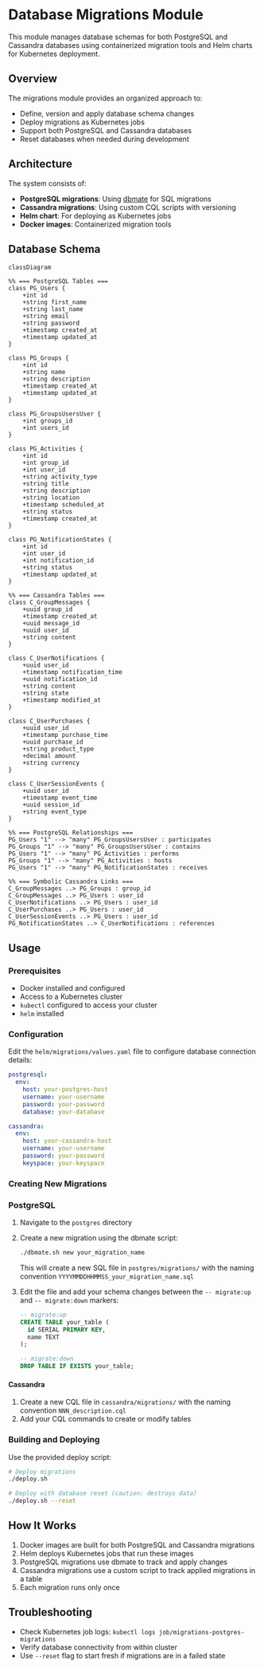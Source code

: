 # Database Migrations Module

This module manages database schemas for both PostgreSQL and Cassandra databases using containerized migration tools and Helm charts for Kubernetes deployment.

## Overview

The migrations module provides an organized approach to:
- Define, version and apply database schema changes
- Deploy migrations as Kubernetes jobs
- Support both PostgreSQL and Cassandra databases
- Reset databases when needed during development

## Architecture

The system consists of:

- **PostgreSQL migrations**: Using [dbmate](https://github.com/amacneil/dbmate) for SQL migrations
- **Cassandra migrations**: Using custom CQL scripts with versioning
- **Helm chart**: For deploying as Kubernetes jobs
- **Docker images**: Containerized migration tools

## Database Schema

```mermaid
classDiagram

%% === PostgreSQL Tables ===
class PG_Users {
    +int id
    +string first_name
    +string last_name
    +string email
    +string password
    +timestamp created_at
    +timestamp updated_at
}

class PG_Groups {
    +int id
    +string name
    +string description
    +timestamp created_at
    +timestamp updated_at
}

class PG_GroupsUsersUser {
    +int groups_id
    +int users_id
}

class PG_Activities {
    +int id
    +int group_id
    +int user_id
    +string activity_type
    +string title
    +string description
    +string location
    +timestamp scheduled_at
    +string status
    +timestamp created_at
}

class PG_NotificationStates {
    +int id
    +int user_id
    +int notification_id
    +string status
    +timestamp updated_at
}

%% === Cassandra Tables ===
class C_GroupMessages {
    +uuid group_id
    +timestamp created_at
    +uuid message_id
    +uuid user_id
    +string content
}

class C_UserNotifications {
    +uuid user_id
    +timestamp notification_time
    +uuid notification_id
    +string content
    +string state
    +timestamp modified_at
}

class C_UserPurchases {
    +uuid user_id
    +timestamp purchase_time
    +uuid purchase_id
    +string product_type
    +decimal amount
    +string currency
}

class C_UserSessionEvents {
    +uuid user_id
    +timestamp event_time
    +uuid session_id
    +string event_type
}

%% === PostgreSQL Relationships ===
PG_Users "1" --> "many" PG_GroupsUsersUser : participates
PG_Groups "1" --> "many" PG_GroupsUsersUser : contains
PG_Users "1" --> "many" PG_Activities : performs
PG_Groups "1" --> "many" PG_Activities : hosts
PG_Users "1" --> "many" PG_NotificationStates : receives

%% === Symbolic Cassandra Links ===
C_GroupMessages ..> PG_Groups : group_id
C_GroupMessages ..> PG_Users : user_id
C_UserNotifications ..> PG_Users : user_id
C_UserPurchases ..> PG_Users : user_id
C_UserSessionEvents ..> PG_Users : user_id
PG_NotificationStates ..> C_UserNotifications : references
```

## Usage

### Prerequisites

- Docker installed and configured
- Access to a Kubernetes cluster
- `kubectl` configured to access your cluster
- `helm` installed

### Configuration

Edit the `helm/migrations/values.yaml` file to configure database connection details:

```yaml
postgresql:
  env:
    host: your-postgres-host
    username: your-username
    password: your-password
    database: your-database

cassandra:
  env:
    host: your-cassandra-host
    username: your-username
    password: your-password
    keyspace: your-keyspace
```

### Creating New Migrations

### PostgreSQL

1. Navigate to the `postgres` directory
2. Create a new migration using the dbmate script:
   ```bash
   ./dbmate.sh new your_migration_name
   ```
   This will create a new SQL file in `postgres/migrations/` with the naming convention `YYYYMMDDHHMMSS_your_migration_name.sql`

3. Edit the file and add your schema changes between the `-- migrate:up` and `-- migrate:down` markers:
   ```sql
   -- migrate:up
   CREATE TABLE your_table (
     id SERIAL PRIMARY KEY,
     name TEXT
   );

   -- migrate:down
   DROP TABLE IF EXISTS your_table;
   ```

#### Cassandra

1. Create a new CQL file in `cassandra/migrations/` with the naming convention `NNN_description.cql`
2. Add your CQL commands to create or modify tables

### Building and Deploying

Use the provided deploy script:

```bash
# Deploy migrations
./deploy.sh

# Deploy with database reset (caution: destroys data)
./deploy.sh --reset
```

## How It Works

1. Docker images are built for both PostgreSQL and Cassandra migrations
2. Helm deploys Kubernetes jobs that run these images
3. PostgreSQL migrations use dbmate to track and apply changes
4. Cassandra migrations use a custom script to track applied migrations in a table
5. Each migration runs only once

## Troubleshooting

- Check Kubernetes job logs: `kubectl logs job/migrations-postgres-migrations`
- Verify database connectivity from within cluster
- Use `--reset` flag to start fresh if migrations are in a failed state
